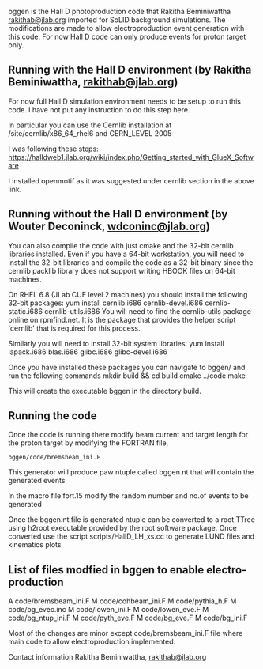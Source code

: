 bggen is the Hall D photoproduction code that Rakitha Beminiwattha <rakithab@jlab.org> imported for 
SoLID background simulations. The modifications are made to allow electroproduction event generation 
with this code. For now Hall D code can only produce events for proton target only.

## Running with the Hall D environment (by Rakitha Beminiwattha, rakithab@jlab.org)
For now full Hall D simulation environment needs to be setup to run this code. I have not put any 
instruction to do this step here.

In particular you can use the Cernlib installation at /site/cernlib/x86_64_rhel6 and CERN_LEVEL 2005

I was following these steps:
https://halldweb1.jlab.org/wiki/index.php/Getting_started_with_GlueX_Software

I installed openmotif as it was suggested under cernlib section in the above link.

## Running without the Hall D environment (by Wouter Deconinck, wdconinc@jlab.org)
You can also compile the code with just cmake and the 32-bit cernlib libraries installed. Even if you
have a 64-bit workstation, you will need to install the 32-bit libraries and compile the code as a
32-bit binary since the cernlib packlib library does not support writing HBOOK files on 64-bit machines.

On RHEL 6.8 (JLab CUE level 2 machines) you should install the following 32-bit packages:
    yum install cernlib.i686 cernlib-devel.i686 cernlib-static.i686 cernlib-utils.i686
You will need to find the cernlib-utils package online on rpmfind.net. It is the package that provides
the helper script 'cernlib' that is required for this process.

Similarly you will need to install 32-bit system libraries:
    yum install lapack.i686 blas.i686 glibc.i686 glibc-devel.i686

Once you have installed these packages you can navigate to bggen/ and run the following commands
    mkdir build && cd build
    cmake ../code
    make

This will create the executable bggen in the directory build.


## Running the code
Once the code is running there modify beam current and target length for the proton target by 
modifying the FORTRAN file,

    bggen/code/bremsbeam_ini.F

This generator will produce paw ntuple called bggen.nt that will contain the generated events

In the macro file fort.15 modify the random number and no.of events to be generated 

Once the bggen.nt file is generated ntuple can be converted to a root TTree using h2root executable 
provided by the root software package. Once converted use the script scripts/HallD_LH_xs.cc to 
generate LUND files and kinematics plots


## List of files modfied in bggen to enable electro-production


A       code/bremsbeam_ini.F
M       code/cohbeam_ini.F
M       code/pythia_h.F
M       code/bg_evec.inc
M       code/lowen_ini.F
M       code/lowen_eve.F
M       code/bg_ntup_ini.F
M       code/pyth_eve.F
M       code/bg_eve.F
M       code/bg_ini.F


Most of the changes are minor except code/bremsbeam_ini.F file where main code to allow electroproduction implemented.

Contact information Rakitha Beminiwattha, rakithab@jlab.org

